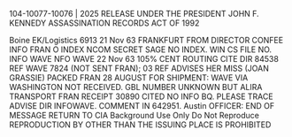 104-10077-10076 | 2025 RELEASE UNDER THE PRESIDENT JOHN F. KENNEDY ASSASSINATION RECORDS ACT OF 1992

Boine
EK/Logistics
6913
21 Nov 63
FRANKFURT
FROM DIRECTOR
CONFEE
INFO
FRAN
O
INDEX
NCOM
SECRET
SAGE
NO INDEX.
WIN CS FILE NO.
INFO
WAVE
NFO
WAVE
22 Nov 63
105%
CENT
ROUTING
CITE DIR 84538
REF WAVE 7824 (NOT SENT FRAN);
03
REF ADVISES HER MISS (JOAN GRASSIE) PACKED FRAN
28 AUGUST FOR SHIPMENT: WAVE VIA WASHINGTON NOT RECEIVED.
GBL NUMBER UNKNOWN BUT ALIRA TRANSPORT FRAN RECEIPT 30890 CITED
NO INFO BQ. PLEASE TRACE ADVISE DIR INFOWAVE.
COMMENT
IN 642951.
Austin
OFFICER:
END OF MESSAGE
RETURN TO CIA
Background Use Only
Do Not Reproduce
REPRODUCTION BY OTHER THAN THE ISSUING PLACE IS PROHIBITED

